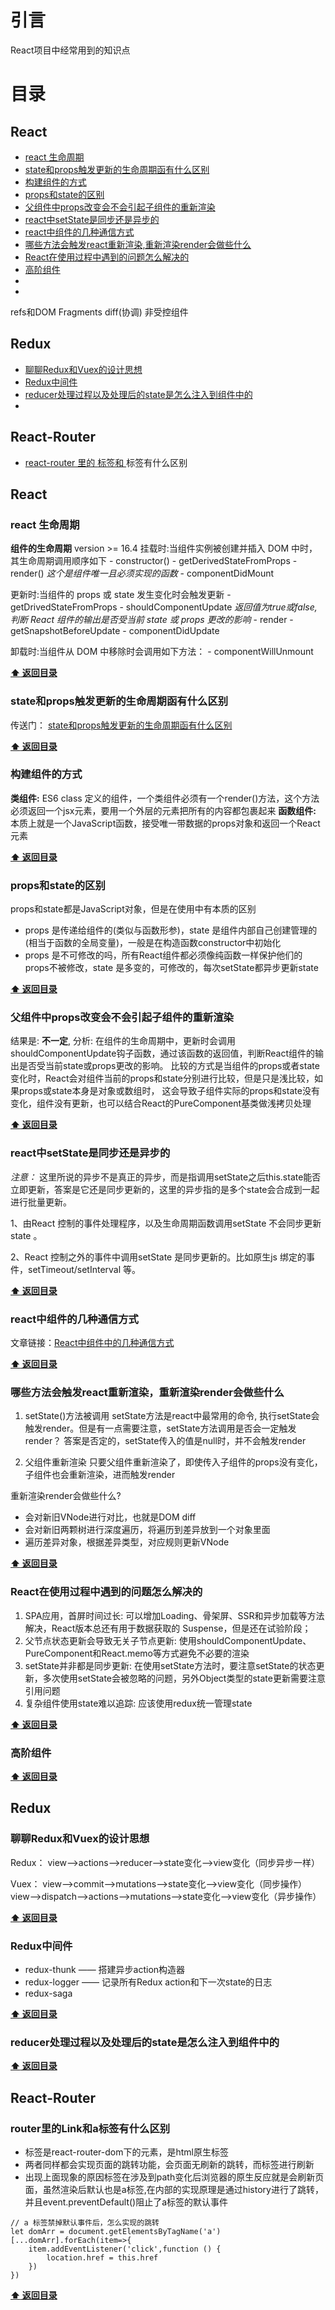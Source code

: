 # 引言
React项目中经常用到的知识点

# 目录
## React
- [react 生命周期](#-react-生命周期)
- [state和props触发更新的生命周期函有什么区别](#-state和props触发更新的生命周期函有什么区别)
- [构建组件的方式](#-构建组件的方式)
- [props和state的区别](#-props和state的区别)
- [父组件中props改变会不会引起子组件的重新渲染](#-父组件中props改变会不会引起子组件的重新渲染)
- [react中setState是同步还是异步的](#-react中setState是同步还是异步的)
- [react中组件的几种通信方式](#-react中组件的几种通信方式)
- [哪些方法会触发react重新渲染,重新渲染render会做些什么](#-哪些方法会触发react重新渲染-重新渲染render会做些什么)
- [React在使用过程中遇到的问题怎么解决的](#-React在使用过程中遇到的问题怎么解决的)
- [高阶组件](#-高阶组件)
- 
-
refs和DOM Fragments diff(协调) 非受控组件

## Redux
- [聊聊Redux和Vuex的设计思想](#-聊聊Redux和Vuex的设计思想)
- [Redux中间件](#-Redux中间件)
- [reducer处理过程以及处理后的state是怎么注入到组件中的](#-reducer处理过程以及处理后的state是怎么注入到组件中的)
-

## React-Router
- [react-router 里的 <Link> 标签和 <a> 标签有什么区别](#-router里的Link和a标签有什么区别)



## React

### react 生命周期
**组件的生命周期**
version >= 16.4
挂载时:当组件实例被创建并插入 DOM 中时，其生命周期调用顺序如下
	- constructor()
	- getDerivedStateFromProps
	- render() *这个是组件唯一且必须实现的函数*
	- componentDidMount
	
更新时:当组件的 props 或 state 发生变化时会触发更新
	- getDrivedStateFromProps
	- shouldComponentUpdate *返回值为true或false, 判断 React 组件的输出是否受当前 state 或 props 更改的影响*
	- render
	- getSnapshotBeforeUpdate
	- componentDidUpdate

卸载时:当组件从 DOM 中移除时会调用如下方法：
	- componentWillUnmount

**[:arrow_up: 返回目录](#目录)**

### state和props触发更新的生命周期函有什么区别

传送门：
[state和props触发更新的生命周期函有什么区别](https://github.com/BGround/Web-Front-End-Interview/blob/main/React/state和props触发更新的生命周期函有什么区别.md)

**[:arrow_up: 返回目录](#目录)**

### 构建组件的方式
**类组件:** ES6 class 定义的组件，一个类组件必须有一个render()方法，这个方法必须返回一个jsx元素，要用一个外层的元素把所有的内容都包裹起来
**函数组件:** 本质上就是一个JavaScript函数，接受唯一带数据的props对象和返回一个React元素

**[:arrow_up: 返回目录](#目录)**

### props和state的区别
props和state都是JavaScript对象，但是在使用中有本质的区别

 * props 是传递给组件的(类似与函数形参)，state 是组件内部自己创建管理的(相当于函数的全局变量)，一般是在构造函数constructor中初始化
 * props 是不可修改的吗，所有React组件都必须像纯函数一样保护他们的props不被修改，state 是多变的，可修改的，每次setState都异步更新state

**[:arrow_up: 返回目录](#目录)**

### 父组件中props改变会不会引起子组件的重新渲染
结果是: **不一定**,
分析: 在组件的生命周期中，更新时会调用shouldComponentUpdate钩子函数，通过该函数的返回值，判断React组件的输出是否受当前state或props更改的影响。
比较的方式是当组件的props或者state变化时，React会对组件当前的props和state分别进行比较，但是只是浅比较，如果props或state本身是对象或数组时，
这会导致子组件实际的props和state没有变化，组件没有更新，也可以结合React的PureComponent基类做浅拷贝处理

**[:arrow_up: 返回目录](#目录)**

### react中setState是同步还是异步的
*注意：* 这里所说的异步不是真正的异步，而是指调用setState之后this.state能否立即更新，答案是它还是同步更新的，这里的异步指的是多个state会合成到一起进行批量更新。

1、由React 控制的事件处理程序，以及生命周期函数调用setState 不会同步更新state 。

2、React 控制之外的事件中调用setState 是同步更新的。比如原生js 绑定的事件，setTimeout/setInterval 等。

**[:arrow_up: 返回目录](#目录)**

### react中组件的几种通信方式

文章链接：[React中组件中的几种通信方式](https://github.com/BGround/Web-Front-End-Interview/blob/main/React/组件中通信方式.md)

**[:arrow_up: 返回目录](#目录)**

### 哪些方法会触发react重新渲染，重新渲染render会做些什么

1. setState()方法被调用
setState方法是react中最常用的命令, 执行setState会触发render。但是有一点需要注意，setState方法调用是否会一定触发render？
答案是否定的，setState传入的值是null时，并不会触发render

2. 父组件重新渲染
只要父组件重新渲染了，即使传入子组件的props没有变化，子组件也会重新渲染，进而触发render

重新渲染render会做些什么?
- 会对新旧VNode进行对比，也就是DOM diff
- 会对新旧两颗树进行深度遍历，将遍历到差异放到一个对象里面
- 遍历差异对象，根据差异类型，对应规则更新VNode

**[:arrow_up: 返回目录](#目录)**

### React在使用过程中遇到的问题怎么解决的
1. SPA应用，首屏时间过长: 可以增加Loading、骨架屏、SSR和异步加载等方法解决，React版本总还有用于数据获取的 Suspense，但是还在试验阶段；
2. 父节点状态更新会导致无关子节点更新: 使用shouldComponentUpdate、PureComponent和React.memo等方式避免不必要的渲染
3. setState并非都是同步更新: 在使用setState方法时，要注意setState的状态更新，多次使用setState会被忽略的问题，另外Object类型的state更新需要注意引用问题
4. 复杂组件使用state难以追踪: 应该使用redux统一管理state

**[:arrow_up: 返回目录](#目录)**

### 高阶组件


**[:arrow_up: 返回目录](#目录)**





## Redux

### 聊聊Redux和Vuex的设计思想

Redux： view——>actions——>reducer——>state变化——>view变化（同步异步一样）

Vuex： view——>commit——>mutations——>state变化——>view变化（同步操作） 
			 view——>dispatch——>actions——>mutations——>state变化——>view变化（异步操作）
			 
**[:arrow_up: 返回目录](#目录)**

### Redux中间件
- redux-thunk —— 搭建异步action构造器
- redux-logger —— 记录所有Redux action和下一次state的日志
- redux-saga

**[:arrow_up: 返回目录](#目录)**

### reducer处理过程以及处理后的state是怎么注入到组件中的


**[:arrow_up: 返回目录](#目录)**





## React-Router

### router里的Link和a标签有什么区别
- <Link>标签是react-router-dom下的元素，<a>是html原生标签
- 两者同样都会实现页面的跳转功能，<Link>会页面无刷新的跳转，而<a>标签进行刷新
- 出现上面现象的原因<a>标签在涉及到path变化后浏览器的原生反应就是会刷新页面，虽然<Link>渲染后默认也是a标签,在<Link>内部的实现原理是通过history进行了跳转，并且event.preventDefault()阻止了a标签的默认事件

```
// a 标签禁掉默认事件后，怎么实现的跳转
let domArr = document.getElementsByTagName('a')
[...domArr].forEach(item=>{
    item.addEventListener('click',function () {
        location.href = this.href
    })
})

```
**[:arrow_up: 返回目录](#目录)**









